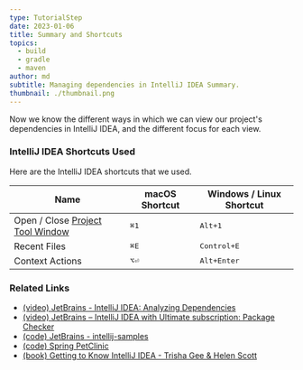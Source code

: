 ```yaml
---
type: TutorialStep
date: 2023-01-06
title: Summary and Shortcuts
topics:
  - build
  - gradle
  - maven
author: md
subtitle: Managing dependencies in IntelliJ IDEA Summary.
thumbnail: ./thumbnail.png
---
```


Now we know the different ways in which we can view our project's dependencies in IntelliJ IDEA, and the different focus for each view.

### IntelliJ IDEA Shortcuts Used

Here are the IntelliJ IDEA shortcuts that we used.

| Name                                                                                             | macOS Shortcut | Windows / Linux Shortcut |
| ------------------------------------------------------------------------------------------------ | -------------- | ------------------------ |
| Open / Close [Project Tool Window](https://www.jetbrains.com/help/idea/project-tool-window.html) | <kbd>⌘1</kbd>  | <kbd>Alt+1</kbd>         |
| Recent Files                                                                                     | <kbd>⌘E</kbd>  | <kbd>Control+E</kbd>     |
| Context Actions                                                                                  | <kbd>⌥⏎</kbd>  | <kbd>Alt+Enter</kbd>     |

### Related Links

- [(video) JetBrains - IntelliJ IDEA: Analyzing Dependencies](https://www.youtube.com/watch?v=La3Cp-O05eQ)
- [(video) JetBrains – IntelliJ IDEA with Ultimate subscription: Package Checker](https://www.youtube.com/watch?v=RWtN4WNQsX4)
- [(code) JetBrains - intellij-samples](https://github.com/JetBrains/intellij-samples)
- [(code) Spring PetClinic](https://github.com/spring-projects/spring-petclinic)
- [(book) Getting to Know IntelliJ IDEA - Trisha Gee & Helen Scott](https://leanpub.com/gettingtoknowIntelliJIDEA)
